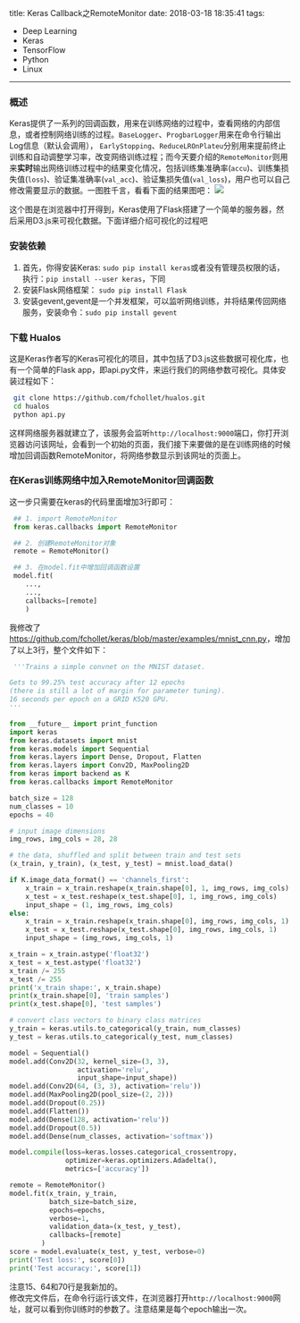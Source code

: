 title: Keras Callback之RemoteMonitor
date: 2018-03-18 18:35:41
tags:
 - Deep Learning
 - Keras
 - TensorFlow
 - Python
 - Linux
---
### 概述
Keras提供了一系列的回调函数，用来在训练网络的过程中，查看网络的内部信息，或者控制网络训练的过程。`BaseLogger`、`ProgbarLogger`用来在命令行输出Log信息（默认会调用）， `EarlyStopping`、`ReduceLROnPlateu`分别用来提前终止训练和自动调整学习率，改变网络训练过程；而今天要介绍的`RemoteMonitor`则用来**实时**输出网络训练过程中的结果变化情况，包括训练集准确率(`accu`)、训练集损失值(`loss`)、验证集准确率(`val_acc`)、验证集损失值(`val_loss`)，用户也可以自己修改需要显示的数据。一图胜千言，看看下面的结果图吧：
![](http://7xlt5t.com1.z0.glb.clouddn.com/keras_viz.png)

这个图是在浏览器中打开得到，Keras使用了Flask搭建了一个简单的服务器，然后采用D3.js来可视化数据。下面详细介绍可视化的过程吧
<!--more-->
### 安装依赖

 1. 首先，你得安装Keras: `sudo pip install keras`或者没有管理员权限的话，执行：`pip install --user keras`，下同
 2. 安装Flask网络框架： `sudo pip install Flask`
 3. 安装gevent,gevent是一个并发框架，可以监听网络训练，并将结果传回网络服务，安装命令：`sudo pip install gevent`


### 下载 Hualos
这是Keras作者写的Keras可视化的项目，其中包括了D3.js这些数据可视化库，也有一个简单的Flask app，即api.py文件，来运行我们的网络参数可视化。具体安装过程如下：
```bash
 git clone https://github.com/fchollet/hualos.git
 cd hualos
 python api.py
```
这样网络服务器就建立了，该服务会监听`http://localhost:9000`端口，你打开浏览器访问该网址，会看到一个初始的页面，我们接下来要做的是在训练网络的时候增加回调函数RemoteMonitor，将网络参数显示到该网址的页面上。


### 在Keras训练网络中加入RemoteMonitor回调函数
这一步只需要在keras的代码里面增加3行即可：
```python
 ## 1. import RemoteMonitor
 from keras.callbacks import RemoteMonitor

 ## 2. 创建RemoteMonitor对象
 remote = RemoteMonitor()

 ## 3. 在model.fit中增加回调函数设置
 model.fit(
 	...,
 	...,
 	callbacks=[remote]
 	)
```

我修改了<https://github.com/fchollet/keras/blob/master/examples/mnist_cnn.py>，增加了以上3行，整个文件如下：
```python
 '''Trains a simple convnet on the MNIST dataset.

Gets to 99.25% test accuracy after 12 epochs
(there is still a lot of margin for parameter tuning).
16 seconds per epoch on a GRID K520 GPU.
'''

from __future__ import print_function
import keras
from keras.datasets import mnist
from keras.models import Sequential
from keras.layers import Dense, Dropout, Flatten
from keras.layers import Conv2D, MaxPooling2D
from keras import backend as K
from keras.callbacks import RemoteMonitor

batch_size = 128
num_classes = 10
epochs = 40

# input image dimensions
img_rows, img_cols = 28, 28

# the data, shuffled and split between train and test sets
(x_train, y_train), (x_test, y_test) = mnist.load_data()

if K.image_data_format() == 'channels_first':
    x_train = x_train.reshape(x_train.shape[0], 1, img_rows, img_cols)
    x_test = x_test.reshape(x_test.shape[0], 1, img_rows, img_cols)
    input_shape = (1, img_rows, img_cols)
else:
    x_train = x_train.reshape(x_train.shape[0], img_rows, img_cols, 1)
    x_test = x_test.reshape(x_test.shape[0], img_rows, img_cols, 1)
    input_shape = (img_rows, img_cols, 1)

x_train = x_train.astype('float32')
x_test = x_test.astype('float32')
x_train /= 255
x_test /= 255
print('x_train shape:', x_train.shape)
print(x_train.shape[0], 'train samples')
print(x_test.shape[0], 'test samples')

# convert class vectors to binary class matrices
y_train = keras.utils.to_categorical(y_train, num_classes)
y_test = keras.utils.to_categorical(y_test, num_classes)

model = Sequential()
model.add(Conv2D(32, kernel_size=(3, 3),
                 activation='relu',
                 input_shape=input_shape))
model.add(Conv2D(64, (3, 3), activation='relu'))
model.add(MaxPooling2D(pool_size=(2, 2)))
model.add(Dropout(0.25))
model.add(Flatten())
model.add(Dense(128, activation='relu'))
model.add(Dropout(0.5))
model.add(Dense(num_classes, activation='softmax'))

model.compile(loss=keras.losses.categorical_crossentropy,
              optimizer=keras.optimizers.Adadelta(),
              metrics=['accuracy'])

remote = RemoteMonitor()
model.fit(x_train, y_train,
          batch_size=batch_size,
          epochs=epochs,
          verbose=1,
          validation_data=(x_test, y_test),
          callbacks=[remote]
        )
score = model.evaluate(x_test, y_test, verbose=0)
print('Test loss:', score[0])
print('Test accuracy:', score[1])
```
注意15、64和70行是我新加的。  
修改完文件后，在命令行运行该文件，在浏览器打开`http://localhost:9000`网址，就可以看到你训练时的参数了。注意结果是每个epoch输出一次。

